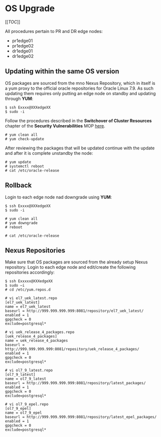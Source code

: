 # OS Upgrade

[[_TOC_]]

All procedures pertain to PR and DR edge nodes:
- pr1edge01
- pr1edge02
- dr1edge01
- dr1edge02

## Updating within the same OS version

OS packages are sourced from the mno Nexus Repository, which in itself is a yum proxy
to the official oracle repositories for Oracle Linux 7.9. As such updating them requires only putting
an edge node on standby and updating through **YUM**:


    $ ssh Exxxx@XXXedgeXX
    $ sudo -i

Follow the procedures described in the **Switchover of Cluster Resources** chapter
of the **Security Vulnerabilities** MOP [here](https://metis.ghi.com/obss/oss/sysadmin-group/mno/cloudera-cluster/-/blob/master/Documentation/MOP/21324_security_vulnerabilities_v3.docx).

    # yum clean all
    # yum check-update

After reviewing the packages that will be updated continue with the update and after it is
complete unstandby the node:

    # yum update
    # systemctl reboot
    # cat /etc/oracle-release

## Rollback

Login to each edge node nad downgrade using **YUM**:

    $ ssh Exxxx@XXXedgeXX
    $ sudo -i

    # yum clean all
    # yum downgrade
    # reboot

    # cat /etc/oracle-release

## Nexus Repositories

Make sure that OS packages are sourced from the already setup Nexus repository.
Login to each edge node and edit/create the following repositories accordingly:

    $ ssh Exxxxx@XXXedgeXX
    $ sudo –i
    # cd /etc/yum.repos.d

    # vi el7_uek_latest.repo
    [el7_uek_latest]
    name = el7_uek_latest
    baseurl = http://999.999.999.999:8081/repository/el7_uek_latest/
    enabled = 1
    gpgcheck = 0
    exclude=postgresql*

    # vi uek_release_4_packages.repo
    [uek_release_4_packages]
    name = uek_release_4_packages
    baseurl = http://999.999.999.999:8081/repository/uek_release_4_packages/
    enabled = 1
    gpgcheck = 0
    exclude=postgresql*

    # vi ol7_9_latest.repo
    [ol7_9_latest]
    name = ol7_9_latest
    baseurl = http://999.999.999.999:8081/repository/latest_packages/
    enabled = 1
    gpgcheck = 0
    exclude=postgresql*

    # vi ol7_9_epel.repo
    [ol7_9_epel]
    name = ol7_9_epel
    baseurl = http://999.999.999.999:8081/repository/latest_epel_packages/
    enabled = 1
    gpgcheck = 0
    exclude=postgresql*
